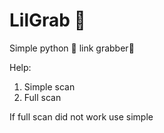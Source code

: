 # LilGrab 🐍
Simple python 🐍 link grabber🔹️

Help: 
1. Simple scan
2. Full scan

If full scan did not work use simple
